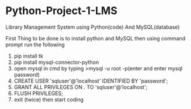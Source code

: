 # Python-Project-1-LMS
Library Management System using Python(code) And MySQL(database)

First Thing to be done is to install python and MySQL
then using command prompt run the following
1. pip install tk
2. pip install mysql-connector-python
3. open mysql in cmd by typing >mysql -u root -p(enter and enter mysql password)
4. CREATE USER 'sqluser'@'localhost' IDENTIFIED BY 'password';
5. GRANT ALL PRIVILEGES ON *.* TO 'sqluser'@'localhost';
6. FLUSH PRIVILEGES;
7. exit (twice)
then start coding 

